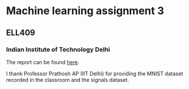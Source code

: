 # Machine learning assignment 3
## ELL409
### Indian Institute of Technology Delhi

The report can be found [here](Report.pdf).

I thank Professor Prathosh AP (IIT Delhi) for providing the MNIST dataset recorded in the classroom and the signals dataset.